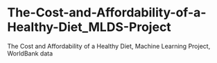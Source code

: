 # The-Cost-and-Affordability-of-a-Healthy-Diet_MLDS-Project
The Cost and Affordability of a Healthy Diet, Machine Learning Project, WorldBank data
